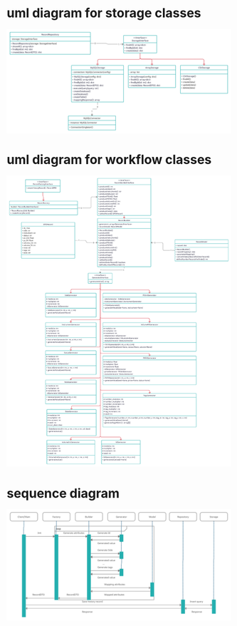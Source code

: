 # uml diagram for storage classes
![Image alt](https://github.com/yakimenko73/transaction-generator/raw/oop-code/storage_uml.png)
# uml diagram for workflow classes
![Image alt](https://github.com/yakimenko73/transaction-generator/raw/oop-code/workflow_uml.png)
# sequence diagram
![Image alt](https://github.com/yakimenko73/transaction-generator/raw/oop-code/sequence.png)
